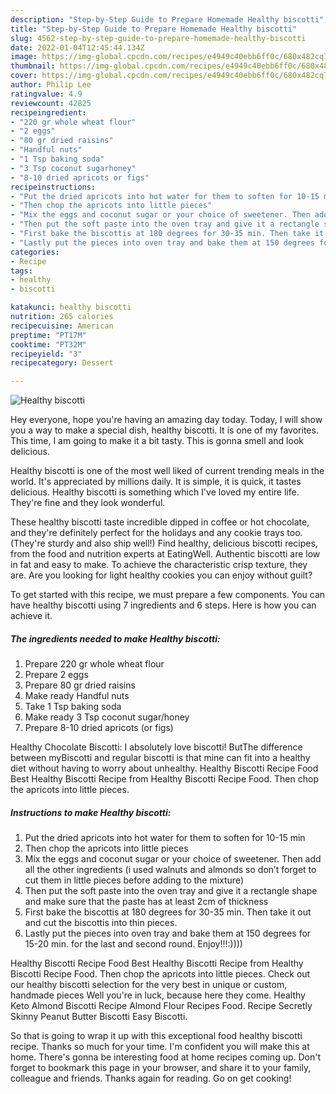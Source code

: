 ```yaml
---
description: "Step-by-Step Guide to Prepare Homemade Healthy biscotti"
title: "Step-by-Step Guide to Prepare Homemade Healthy biscotti"
slug: 4562-step-by-step-guide-to-prepare-homemade-healthy-biscotti
date: 2022-01-04T12:45:44.134Z
image: https://img-global.cpcdn.com/recipes/e4949c40ebb6ff0c/680x482cq70/healthy-biscotti-recipe-main-photo.jpg
thumbnail: https://img-global.cpcdn.com/recipes/e4949c40ebb6ff0c/680x482cq70/healthy-biscotti-recipe-main-photo.jpg
cover: https://img-global.cpcdn.com/recipes/e4949c40ebb6ff0c/680x482cq70/healthy-biscotti-recipe-main-photo.jpg
author: Philip Lee
ratingvalue: 4.9
reviewcount: 42825
recipeingredient:
- "220 gr whole wheat flour"
- "2 eggs"
- "80 gr dried raisins"
- "Handful nuts"
- "1 Tsp baking soda"
- "3 Tsp coconut sugarhoney"
- "8-10 dried apricots or figs"
recipeinstructions:
- "Put the dried apricots into hot water for them to soften for 10-15 min"
- "Then chop the apricots into little pieces"
- "Mix the eggs and coconut sugar or your choice of sweetener. Then add all the other ingredients (i used walnuts and almonds so don’t forget to cut them in little pieces before adding to the mixture)"
- "Then put the soft paste into the oven tray and give it a rectangle shape and make sure that the paste has at least 2cm of thickness"
- "First bake the biscottis at 180 degrees for 30-35 min. Then take it out and cut the biscottis into thin pieces."
- "Lastly put the pieces into oven tray and bake them at 150 degrees for 15-20 min. for the last and second round. Enjoy!!!:))))"
categories:
- Recipe
tags:
- healthy
- biscotti

katakunci: healthy biscotti 
nutrition: 265 calories
recipecuisine: American
preptime: "PT17M"
cooktime: "PT32M"
recipeyield: "3"
recipecategory: Dessert

---
```



![Healthy biscotti](https://img-global.cpcdn.com/recipes/e4949c40ebb6ff0c/680x482cq70/healthy-biscotti-recipe-main-photo.jpg)

Hey everyone, hope you're having an amazing day today. Today, I will show you a way to make a special dish, healthy biscotti. It is one of my favorites. This time, I am going to make it a bit tasty. This is gonna smell and look delicious.

Healthy biscotti is one of the most well liked of current trending meals in the world. It's appreciated by millions daily. It is simple, it is quick, it tastes delicious. Healthy biscotti is something which I've loved my entire life. They're fine and they look wonderful.

These healthy biscotti taste incredible dipped in coffee or hot chocolate, and they&#39;re definitely perfect for the holidays and any cookie trays too. (They&#39;re sturdy and also ship well!) Find healthy, delicious biscotti recipes, from the food and nutrition experts at EatingWell. Authentic biscotti are low in fat and easy to make. To achieve the characteristic crisp texture, they are. Are you looking for light healthy cookies you can enjoy without guilt?


To get started with this recipe, we must prepare a few components. You can have healthy biscotti using 7 ingredients and 6 steps. Here is how you can achieve it.

<!--inarticleads1-->

##### The ingredients needed to make Healthy biscotti:

1. Prepare 220 gr whole wheat flour
1. Prepare 2 eggs
1. Prepare 80 gr dried raisins
1. Make ready Handful nuts
1. Take 1 Tsp baking soda
1. Make ready 3 Tsp coconut sugar/honey
1. Prepare 8-10 dried apricots (or figs)


Healthy Chocolate Biscotti: I absolutely love biscotti! ButThe difference between myBiscotti and regular biscotti is that mine can fit into a healthy diet without having to worry about unhealthy. Healthy Biscotti Recipe Food Best Healthy Biscotti Recipe from Healthy Biscotti Recipe Food. Then chop the apricots into little pieces. 

<!--inarticleads2-->

##### Instructions to make Healthy biscotti:

1. Put the dried apricots into hot water for them to soften for 10-15 min
1. Then chop the apricots into little pieces
1. Mix the eggs and coconut sugar or your choice of sweetener. Then add all the other ingredients (i used walnuts and almonds so don’t forget to cut them in little pieces before adding to the mixture)
1. Then put the soft paste into the oven tray and give it a rectangle shape and make sure that the paste has at least 2cm of thickness
1. First bake the biscottis at 180 degrees for 30-35 min. Then take it out and cut the biscottis into thin pieces.
1. Lastly put the pieces into oven tray and bake them at 150 degrees for 15-20 min. for the last and second round. Enjoy!!!:))))


Healthy Biscotti Recipe Food Best Healthy Biscotti Recipe from Healthy Biscotti Recipe Food. Then chop the apricots into little pieces. Check out our healthy biscotti selection for the very best in unique or custom, handmade pieces Well you&#39;re in luck, because here they come. Healthy Keto Almond Biscotti Recipe Almond Flour Recipes Food. Recipe Secretly Skinny Peanut Butter Biscotti Easy Biscotti. 

So that is going to wrap it up with this exceptional food healthy biscotti recipe. Thanks so much for your time. I'm confident you will make this at home. There's gonna be interesting food at home recipes coming up. Don't forget to bookmark this page in your browser, and share it to your family, colleague and friends. Thanks again for reading. Go on get cooking!
